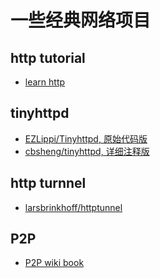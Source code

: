 # 一些经典网络项目

## http tutorial
* [learn http](http://www.tutorialspoint.com/http/index.htm)

## tinyhttpd
* [EZLippi/Tinyhttpd, 原始代码版](https://github.com/EZLippi/Tinyhttpd)
* [cbsheng/tinyhttpd, 详细注释版](https://github.com/cbsheng/tinyhttpd)


## http turnnel
* [larsbrinkhoff/httptunnel](https://github.com/larsbrinkhoff/httptunnel)

## P2P
* [P2P wiki book](https://en.wikibooks.org/wiki/The_World_of_Peer-to-Peer_(P2P)/Building_a_P2P_System)
